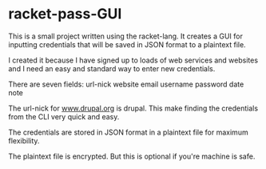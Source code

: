 # racket-pass-GUI
This is a small project written using the racket-lang. It creates a GUI for inputting credentials that will be saved in JSON format to a plaintext file.

I created it because I have signed up to loads of web services and websites and I need an easy  and standard way to enter new credentials.


There are seven fields:
url-nick
website
email
username
password
date
note

The url-nick for www.drupal.org is drupal. This make finding  the credentials from the CLI very quick and easy.

The credentials are stored in JSON format in a plaintext file for maximum flexibility.

The plaintext file is encrypted. But this is optional if you're machine is safe.
